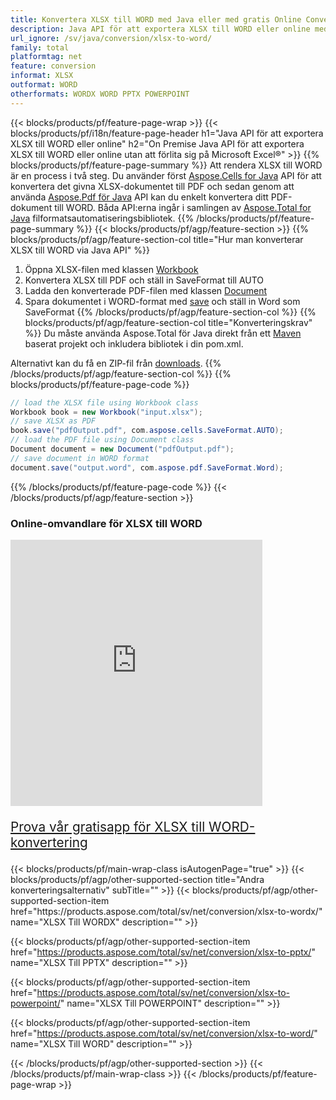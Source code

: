 ```yaml
---
title: Konvertera XLSX till WORD med Java eller med gratis Online Converter
description: Java API för att exportera XLSX till WORD eller online med hjälp av Excel eller Word eller online. Testa gratis CSV till DOC online-omvandlare snabbt innan du integrerar koden.
url_ignore: /sv/java/conversion/xlsx-to-word/
family: total
platformtag: net
feature: conversion
informat: XLSX
outformat: WORD
otherformats: WORDX WORD PPTX POWERPOINT
---
```

{{< blocks/products/pf/feature-page-wrap >}}
{{< blocks/products/pf/i18n/feature-page-header h1="Java API för att exportera XLSX till WORD eller online" h2="On Premise Java API för att exportera XLSX till WORD eller online utan att förlita sig på Microsoft Excel&reg;" >}}
{{% blocks/products/pf/feature-page-summary %}}
Att rendera XLSX till WORD är en process i två steg. Du använder först [Aspose.Cells for Java](https://products.aspose.com/cells/java) API för att konvertera det givna XLSX-dokumentet till PDF och sedan genom att använda [Aspose.Pdf för Java](https://products.aspose.com/pdf/java) API kan du enkelt konvertera ditt PDF-dokument till WORD. Båda API:erna ingår i samlingen av [Aspose.Total for Java](https://products.aspose.com/total/java/) filformatsautomatiseringsbibliotek.
{{% /blocks/products/pf/feature-page-summary  %}}
{{< blocks/products/pf/agp/feature-section >}}
{{% blocks/products/pf/agp/feature-section-col title="Hur man konverterar XLSX till WORD via Java API" %}}
1. Öppna XLSX-filen med klassen [Workbook](https://reference.aspose.com/cells/java/com.aspose.cells/Workbook)
2. Konvertera XLSX till PDF och ställ in SaveFormat till AUTO
3. Ladda den konverterade PDF-filen med klassen [Document](https://reference.aspose.com/pdf/java/com.aspose.pdf/Document)
4. Spara dokumentet i WORD-format med [save](https://reference.aspose.com/pdf/java/com.aspose.pdf/Document#save-java.lang.String-com.aspose.pdf.SaveOptions-) och ställ in Word som SaveFormat
{{% /blocks/products/pf/agp/feature-section-col %}}
{{% blocks/products/pf/agp/feature-section-col title="Konverteringskrav" %}}
Du måste använda Aspose.Total för Java direkt från ett [Maven](https://releases.aspose.com/total/java/) baserat projekt och inkludera bibliotek i din pom.xml.

Alternativt kan du få en ZIP-fil från [downloads](https://releases.aspose.com/total/java).
{{% /blocks/products/pf/agp/feature-section-col %}}
{{% blocks/products/pf/feature-page-code %}}
```cs
// load the XLSX file using Workbook class
Workbook book = new Workbook("input.xlsx");
// save XLSX as PDF
book.save("pdfOutput.pdf", com.aspose.cells.SaveFormat.AUTO);
// load the PDF file using Document class
Document document = new Document("pdfOutput.pdf");
// save document in WORD format
document.save("output.word", com.aspose.pdf.SaveFormat.Word);  
```
{{% /blocks/products/pf/feature-page-code %}}
{{< /blocks/products/pf/agp/feature-section >}}
<div class="container-fluid agp-content bg-white aboutfile box-1 vh100 section nopbtm">
<div class=container>
<div class=row>
<div class="demobox tc col-md-12 padding-0">

<h3>Online-omvandlare för XLSX till WORD</h3>

<iframe style="border: none; height: 426px;" scrolling="no" src="https://total-conversion-app-65z5r2lp.qa.k8s.dynabic.com/?to=docx&from=xlsx" id="child-iframe" width="80%"></iframe>
<p style="font-size:1.3rem;color:#3d8ec4;font-weight:400"><a href="https://products.aspose.app/total/xlsx-to-docx/">Prova vår gratisapp för XLSX till WORD-konvertering</a></p>
</div></div>
</div></div>
{{< blocks/products/pf/main-wrap-class isAutogenPage="true" >}}
{{< blocks/products/pf/agp/other-supported-section title="Andra konverteringsalternativ" subTitle="" >}}
{{< blocks/products/pf/agp/other-supported-section-item href="https://products.aspose.com/total/sv/net/conversion/xlsx-to-wordx/" name="XLSX Till WORDX" description="" >}}

{{< blocks/products/pf/agp/other-supported-section-item href="https://products.aspose.com/total/sv/net/conversion/xlsx-to-pptx/" name="XLSX Till PPTX" description="" >}}

{{< blocks/products/pf/agp/other-supported-section-item href="https://products.aspose.com/total/sv/net/conversion/xlsx-to-powerpoint/" name="XLSX Till POWERPOINT" description="" >}}

{{< blocks/products/pf/agp/other-supported-section-item href="https://products.aspose.com/total/sv/net/conversion/xlsx-to-word/" name="XLSX Till WORD" description="" >}}


{{< /blocks/products/pf/agp/other-supported-section >}}
{{< /blocks/products/pf/main-wrap-class >}}
{{< /blocks/products/pf/feature-page-wrap >}}